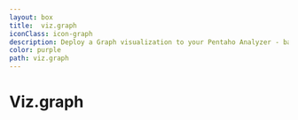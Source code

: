 ```yaml
---
layout: box
title:  viz.graph
iconClass: icon-graph
description: Deploy a Graph visualization to your Pentaho Analyzer - based on arbor.js
color: purple
path: viz.graph
---
```


Viz.graph
===
